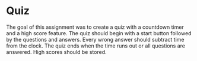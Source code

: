 # Quiz
The goal of this assignment was to create a quiz with a countdown timer and a high score feature. The quiz should begin with a start button followed by the questions and answers. Every wrong answer should subtract time from the clock. The quiz ends when the time runs out or all questions are answered. High scores should be stored. 
